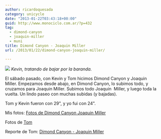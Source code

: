 ```yaml
---
author: ricardoquesada
category: unicycle
date: "2013-01-22T03:43:18+00:00"
guid: http://www.monociclo.com.ar/?p=432
tag:
  - dimond-canyon
  - joaquin-miller
  - muni
title: Dimond Canyon - Joaquin Miller
url: /2013/01/22/dimond-canyon-joaquin-miller/

---
```

![](https://lh3.googleusercontent.com/-WLBoRGTH3lQ/UP2EZ9DG_FI/AAAAAAAArt4/NFbQSpS4xrk/s400/IMG_2074.JPG)
*Kevin, tratando de bajar por la baranda.*

El sábado pasado, con Kevin y Tom hicimos Dimond Canyon y Joaquin Miller. Empezamos desde abajo, en Dimond Canyon, lo subimos todo, y cruzamos para Joaquin Miller. Subimos todo Joaquin  Miller, y luego toda la vuelta. Un lindo paseo con muchas subidas (y bajadas).

Tom y Kevin fueron con 29", y yo fui con 24".

Mis fotos: [Fotos de Dimond Canyon Joaquin Miller](https://photos.app.goo.gl/FzhSe6e3mjwZrY6n6)

Fotos de [Tom](http://www.flickr.com/photos/tholub/sets/72157632575742270/)

Reporte de Tom: [Dimond Canyon - Joaquin Miller](http://berkeleyunicycling.org/2013/01/20/dimond-and-joaquin-miller-muni/)
